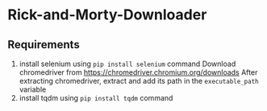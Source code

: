 # Rick-and-Morty-Downloader

## Requirements
1. install selenium using `pip install selenium` command
   Download chromedriver from <https://chromedriver.chromium.org/downloads>
   After extracting chromedriver, extract and add its path in the `executable_path` variable
2. install tqdm using `pip install tqdm` command
